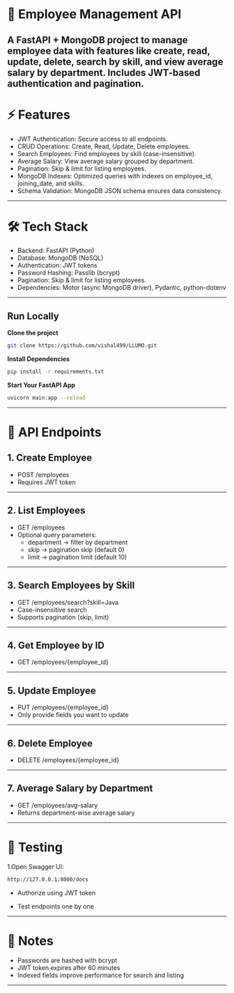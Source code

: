# 🏢 Employee Management API

A FastAPI + MongoDB project to manage employee data with features like create, read, update, delete, search by skill, and view average salary by department. Includes JWT-based authentication and pagination.
---
# ⚡ Features
- JWT Authentication: Secure access to all endpoints.
- CRUD Operations: Create, Read, Update, Delete employees.
- Search Employees: Find employees by skill (case-insensitive).
- Average Salary: View average salary grouped by department.
- Pagination: Skip & limit for listing employees.
- MongoDB Indexes: Optimized queries with indexes on employee_id, joining_date, and skills.
- Schema Validation: MongoDB JSON schema ensures data consistency.

---
# 🛠 Tech Stack
- Backend: FastAPI (Python)
- Database: MongoDB (NoSQL)
- Authentication: JWT tokens
- Password Hashing: Passlib (bcrypt)
- Pagination: Skip & limit for listing employees.
- Dependencies: Motor (async MongoDB driver), Pydantic, python-dotenv

---
## Run Locally

**Clone the project**
```bash
git clone https://github.com/vishal499/LLUMO.git
```

**Install Dependencies**
```bash
pip install -r requirements.txt
```
**Start Your FastAPI App**
```bash
uvicorn main:app --reload
```

---
# 📖 API Endpoints
## 1. Create Employee ##
   - POST /employees
   - Requires JWT token

---
## 2. List Employees ##
   - GET /employees
   - Optional query parameters:
      - department → filter by department
      - skip → pagination skip (default 0)
      - limit → pagination limit (default 10)

---
## 3. Search Employees by Skill ##
   - GET /employees/search?skill=Java
   - Case-insensitive search
   - Supports pagination (skip, limit)

---
## 4. Get Employee by ID ##
   - GET /employees/{employee_id}

---

## 5. Update Employee ##
   - PUT /employees/{employee_id}
   - Only provide fields you want to update

---
## 6. Delete Employee ##
   - DELETE /employees/{employee_id}
---
## 7. Average Salary by Department ##
   - GET /employees/avg-salary
   - Returns department-wise average salary
---

# 🧪 Testing
 1.Open Swagger UI:
```bash
http://127.0.0.1:8000/docs

```
- Authorize using JWT token 

- Test endpoints one by one 

---
# 🔐 Notes
- Passwords are hashed with bcrypt
- JWT token expires after 60 minutes
- Indexed fields improve performance for search and listing
  
---  




   
